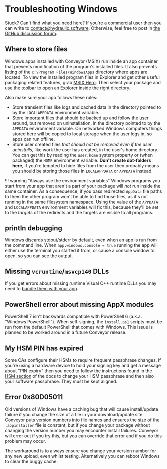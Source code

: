 # Troubleshooting Windows

Stuck? Can't find what you need here? If you're a commercial user then you can write to [contact@hydraulic.software](mailto:contact@hydraulic.software). Otherwise, feel free to post in [the GitHub discussion forum](https://github.com/hydraulic-software/conveyor/discussions).

## Where to store files

Windows apps installed with Conveyor (MSIX) run inside an app container that prevents modification of the program's installed files. It also prevents listing of the `c:\Program Files\WindowsApps` directory where apps are located. To view the installed program files in Explorer and get other useful packaging related features, grab [MSIX Hero](https://msixhero.net/). Then select your package and use the toolbar to open an Explorer inside the right directory.

Also make sure your app follows these rules: 

- Store transient files like logs and cached data in the directory pointed to by the `LOCALAPPDATA` environment variable.
- Store important files that should be backed up and follow the user around, but removed on uninstallation, in the directory pointed to by the `APPDATA` environment variable. On networked Windows computers things stored here will be copied to local storage when the user logs in, so apps can run offline.
- Store user created files *that should not be removed even if the user uninstalls*, like work the user has created, in the user's home directory. You can get this by reading the `user.home` system property or (when packaged) the `HOME` environment variable. **Don't create dot-folders here**, if you're tempted to hide files from the user then probably means you should be storing those files in `LOCALAPPDATA` or `APPDATA` instead.

!!! warning "Always use the environment variables"
    Windows programs you start from your app that aren't a part of your package will _not_ run inside the same container. As a consequence, if you pass redirected `AppData` file paths to them the other program won't be able to find those files, as it's not running in the same filesystem namespace. Using the value of the `APPDATA` and `LOCALAPPDATA` environment variables will fix this, because they'll be set to the _targets_ of the redirects and the targets are visible to all programs.

## println debugging

Windows discards stdout/stderr by default, even when an app is run from the command line. When `app.windows.console = true` running the app will either use the terminal you started it from, or cause a console window to open, so you can see the output.

## Missing `vcruntime`/`msvcp140` DLLs

If you get errors about missing runtime Visual C++ runtime DLLs you may need to [bundle them with your app](../stdlib/index.md#microsoft-visual-c-redistributables).

## PowerShell error about missing AppX modules

PowerShell 7 isn't backwards compatible with PowerShell 6 (a.k.a. "Windows PowerShell"). When self-signing, the `install.ps1` scripts must
be run from the default PowerShell that comes with Windows. This issue is planned to be worked around in a future Conveyor release.

## My HSM PIN has expired

Some CAs configure their HSMs to require frequent passphrase changes. If you're using a hardware device to hold your signing key and get a message about "PIN expiry" then you need to follow the instructions found in the [HSM section](../keys-and-certificates.md#hardware-security-modules) of the docs to change your HSM passphrase and then also your software passphrase. They must be kept aligned.

## Error 0x80D05011

Old versions of Windows have a caching bug that will cause install/update failure if you change the size of a file in your download/update site. Conveyor puts version numbers into file names and ensures the size of the `.appinstaller` file is constant, but if you change your package without changing the version number you may encounter install failures. Conveyor will error out if you try this, but you can override that error and if you do this problem may occur. 

The workaround is to always ensure you change your version number for any new upload, even whilst testing. Alternatively you can reboot Windows to clear the buggy cache. 
